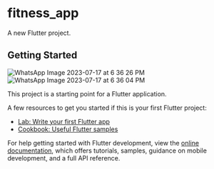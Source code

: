 # fitness_app

A new Flutter project.

## Getting Started
![WhatsApp Image 2023-07-17 at 6 36 26 PM](https://github.com/fazlerabbe/fitness_app-with-api-/assets/58098907/3b91fdc5-affc-4102-bc57-e09a7cf0e18c)
![WhatsApp Image 2023-07-17 at 6 36 04 PM](https://github.com/fazlerabbe/fitness_app-with-api-/assets/58098907/7efa932f-79f5-42e8-b1b2-986816f4fe81)



This project is a starting point for a Flutter application.

A few resources to get you started if this is your first Flutter project:

- [Lab: Write your first Flutter app](https://docs.flutter.dev/get-started/codelab)
- [Cookbook: Useful Flutter samples](https://docs.flutter.dev/cookbook)

For help getting started with Flutter development, view the
[online documentation](https://docs.flutter.dev/), which offers tutorials,
samples, guidance on mobile development, and a full API reference.
